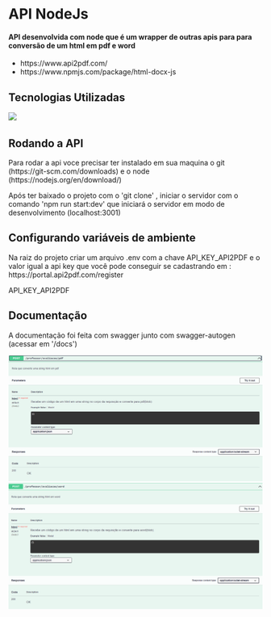 <h1>API NodeJs</h1>
<h4>API desenvolvida com node que é um wrapper de outras apis para para conversão de um html em pdf e word</h4>
<ul>
  <li>https://www.api2pdf.com/</li>
  <li>https://www.npmjs.com/package/html-docx-js</li>
</ul>
<h2>Tecnologias Utilizadas</h2>
<div style="display: inline_block">
  <img src="https://img.shields.io/badge/JavaScript-F7DF1E?style=for-the-badge&logo=javascript&logoColor=black">
 </div>
<h2>Rodando a API</h2>
<p>Para rodar a api voce precisar ter instalado em sua maquina o git (https://git-scm.com/downloads) e o node (https://nodejs.org/en/download/) <p/>
<p>Após ter baixado o projeto com o 'git clone' , iniciar o servidor com o comando 'npm run start:dev' que iniciará o servidor em modo de desenvolvimento (localhost:3001)</p>
<h2>Configurando variáveis de ambiente</h2>
<p>Na raiz do projeto criar um arquivo .env com a chave API_KEY_API2PDF e o valor igual a api key que você pode conseguir se cadastrando em : https://portal.api2pdf.com/register</p>
<p>API_KEY_API2PDF</p>
<h2>Documentação</h2>
<p>A documentação foi feita com swagger junto com swagger-autogen (acessar em '/docs')</p>
<img margin-bottom="20px" src="github_assets/swagger1.PNG">
<img margin-bottom="20px" src="github_assets/swagger2.PNG">
